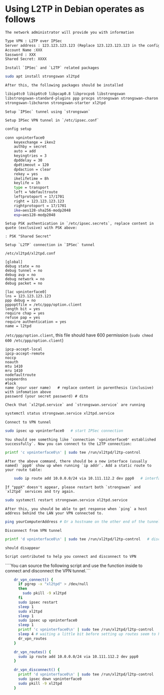 # Using L2TP in Debian operates as follows

```The network administrator will provide you with information```

```txt
Type VPN : L2TP over IPSec
Server address : 123.123.123.123 (Replace 123.123.123.123 in the configuration file with your server address)
Account Name :XXX
Sassword : XXX
Shared Secret: XXXX
```

```Install `IPSec` and `L2TP` related packages```

```bash
sudo apt install strongswan xl2tpd
```

```After this, the following packages should be installed```

```bash
libip4tc0 libip6tc0 libpcap0.8 libprocps6 libstrongswan
libstrongswan-standard-plugins ppp procps strongswan strongswan-charon
strongswan-libcharon strongswan-starter xl2tpd
```

```Setup `IPSec` tunnel using `strongswan` ```


```Setup IPSec VPN tunnel in `/etc/ipsec.conf` ```

```bash
config setup

conn vpninterface0
    keyexchange = ikev2
    authby = secret
    auto = add
    keyingtries = 3
    dpddelay = 30
    dpdtimeout = 120
    dpdaction = clear
    rekey = yes
    ikelifetime = 8h
    keylife = 1h
    type = transport
    left = %defaultroute
    leftprotoport = 17/1701
    right = 123.123.123.123
    rightprotoport = 17/1701
    ike=aes128-sha256-modp2048
    esp=aes128-modp2048
```

```Setup PSK authentication in `/etc/ipsec.secrets`, replace content in quote (exclusive) with PSK above:```

```: PSK "Shared Secret"```

```Setup `L2TP` connection in `IPSec` tunnel```

`/etc/xl2tpd/xl2tpd.conf`

    [global]
    debug state = no
    debug tunnel = no
    debug avp = no
    debug network = no
    debug packet = no
    
    [lac vpninterface0]
    lns = 123.123.123.123
    ppp debug = no
    pppoptfile = /etc/ppp/option.client
    length bit = yes
    require chap = yes
    refuse pap = yes
    require authentication = yes
    name = l2tpd

`/etc/ppp/option.client`, this file should have 600 permission (`sudo chmod 600 /etc/ppp/option.client`)

    ipcp-accept-local
    ipcp-accept-remote
    noccp
    noauth
    mtu 1410
    mru 1410
    nodefaultroute
    usepeerdns
    #lock
    name (your user name)   # replace content in parenthesis (inclusive) with infomation above
    password (your secret password) # dito

```Check that `xl2tpd.service` and `strongswan.service` are running```
```bash
systemctl status strongswan.service xl2tpd.service
```
```Connect to VPN tunnel```
```bash
sudo ipsec up vpninterface0   # start IPSec connection
```
```You should see something like `connection 'vpninterface0' established successfully`. Now you can connect to the L2TP connection:```
```bash
printf 'c vpninterface0\n' | sudo tee /run/xl2tpd/l2tp-control
```
```After the above command, there should be a new interface (usually named) `ppp0` show up when running `ip addr`. Add a static route to your route table:```
```bash
    sudo ip route add 10.0.0.0/24 via 10.111.112.2 dev ppp0   # interface name should be the same as the one you see after the above command
```
```If "pppX" doesn't appear, please restart both `strongswan` and `xl2tpd` services and try again.```
```bash
sudo systemctl restart strongswan.service xl2tpd.service
```
```After this, you should be able to get response when `ping` a host address behind the LAN your VPN connected to.```
```bash
ping yourComputerAddress # Or a hostname on the other end of the tunnel
```
```Disconnect from VPN tunnel```
```bash
printf 'd vpninterface0\n' | sudo tee /run/xl2tpd/l2tp-control   # disconnect L2TP, after this, "ppp0" 
```
```should disappear```

```Script contributed to help you connect and disconnect to VPN```

````You can source the following script and use the function inside to connect and disconnect the VPN tunnel.```
```bash
	dr_vpn_connect() {
	  if pgrep -x "xl2tpd" > /dev/null
	  then
		sudo pkill -9 xl2tpd
	  fi
	  sudo ipsec restart
	  sleep 1
	  sudo xl2tpd
	  sleep 1
	  sudo ipsec up vpninterface0
	  sleep 1
	  printf 'c vpninterface0\n' | sudo tee /run/xl2tpd/l2tp-control
	  sleep 4 # waiting a little bit before setting up routes seem to help avoid 'Cannot find device "ppp0"'
	  dr_vpn_routes
	}

	dr_vpn_routes() {
	  sudo ip route add 10.0.0.0/24 via 10.111.112.2 dev ppp0
	}

	dr_vpn_disconnect() {
	  printf 'd vpninterface0\n' | sudo tee /run/xl2tpd/l2tp-control
	  sudo ipsec down vpninterface0
	  sudo pkill -9 xl2tpd
	}
```